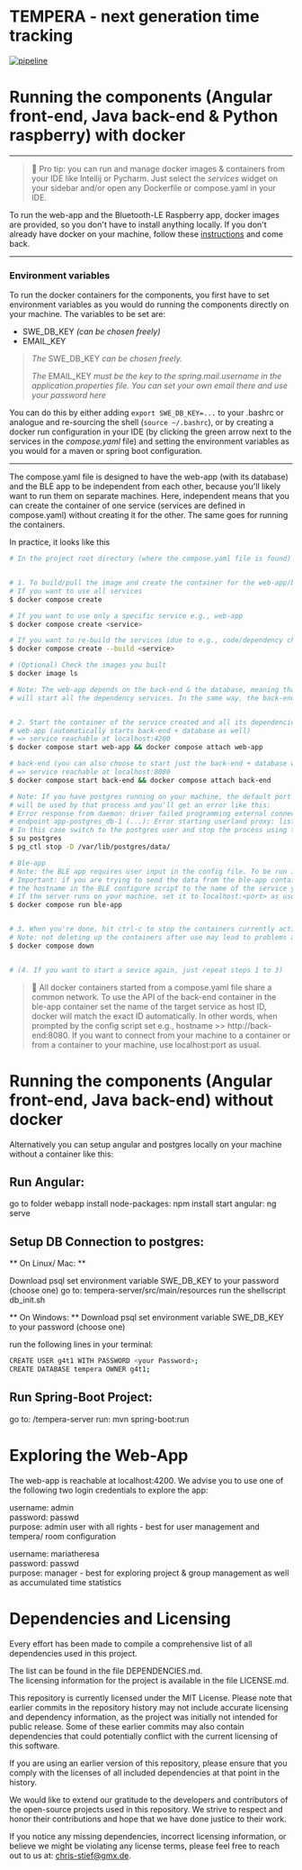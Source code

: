 TEMPERA - next generation time tracking
=======================================

[![pipeline](https://git.uibk.ac.at/informatik/qe/swess24/group4/g4t1/badges/main/pipeline.svg)](https://git.uibk.ac.at/informatik/qe/swess24/group4/g4t1/-/commits/main/)

# Running the components (Angular front-end, Java back-end & Python raspberry) with docker

---

> :rocket:
> Pro tip: you can run and manage docker images & containers from your IDE like Intellij or Pycharm.
> Just select the *services* widget on your sidebar and/or open any Dockerfile or compose.yaml in your IDE.

To run the web-app and the Bluetooth-LE Raspberry app,
docker images are provided, so you don't have to install anything locally.
If you don't already have docker on your machine, follow these [instructions](https://docs.docker.com/get-docker/) and
come back.

---

### Environment variables

To run the docker containers for the components, you first have to set environment variables as you would do
running the components directly on your machine. The variables to be set are:

* SWE_DB_KEY *(can be chosen freely)*
* EMAIL_KEY
 
> *The* SWE_DB_KEY *can be chosen freely.*
> 
> *The* EMAIL_KEY *must be the key to the spring.mail.username in the application.properties file. You can set your 
> own email there and use your password here*

You can do this by either adding `export SWE_DB_KEY=...` to your .bashrc or analogue and re-sourcing the shell 
(`source ~/.bashrc`), or by creating a docker run configuration in your IDE (by clicking the green arrow next to the 
services in the *compose.yaml* file) and setting the environment variables as you would for a maven or spring boot
configuration.

---

The compose.yaml file is designed to have the web-app (with its database) and the BLE app to be independent from each
other,
because you'll likely want to run them on separate machines. Here, independent means that you can create the container
of one
service (services are defined in compose.yaml) without creating it for the other. The same goes for running the
containers.

In practice, it looks like this

```bash
# In the project root directory (where the compose.yaml file is found)


# 1. To build/pull the image and create the container for the web-app/ble-app services from the compose.yaml
# If you want to use all services
$ docker compose create

# If you want to use only a specific service e.g., web-app
$ docker compose create <service>

# If you want to re-build the services (due to e.g., code/dependency changes)
$ docker compose create --build <service>

# (Optional) Check the images you built
$ docker image ls

# Note: The web-app depends on the back-end & the database, meaning that starting the web-app
# will start all the dependency services. In the same way, the back-end depends on the database.


# 2. Start the container of the service created and all its dependencies
# web-app (automatically starts back-end + database as well)
# => service reachable at localhost:4200
$ docker compose start web-app && docker compose attach web-app

# back-end (you can also choose to start just the back-end + database without the web-app)
# => service reachable at localhost:8080
$ docker compose start back-end && docker compose attach back-end

# Note: If you have postgres running on your machine, the default port 5432
# will be used by that process and you'll get an error like this:
# Error response from daemon: driver failed programming external connectivity on 
# endpoint app-postgres_db-1 (...): Error starting userland proxy: listen tcp4 0.0.0.0:5432: bind: address already in use
# In this case switch to the postgres user and stop the process using that port
$ su postgres
$ pg_ctl stop -D /var/lib/postgres/data/

# Ble-app
# Note: the BLE app requires user input in the config file. To be run in interactive mode, you have to use docker run.
# Important: if you are trying to send the data from the ble-app container to the back-end container, you have to set
# the hostname in the BLE configure script to the name of the service you are trying to reach, i.e., back-end:8080.
# If the server runs on your machine, set it to localhost:<port> as usual (see the note below for more info on this).
$ docker compose run ble-app


# 3. When you're done, hit ctrl-c to stop the containers currently active in your terminal. Then, delete the containers.
# Note: not deleting up the containers after use may lead to problems at the next start-up!
$ docker compose down


# (4. If you want to start a sevice again, just repeat steps 1 to 3)
```

> :mega:
> All docker containers started from a compose.yaml file share a common network. To use the API of the back-end
> container in the ble-app container set the name of the target service as host ID, docker will match
> the exact ID automatically. In other words, when prompted by the config script set e.g.,
> hostname >> http://back-end:8080.
> If you want to connect from your machine to a container or from a container to your machine, use localhost:port as
> usual.


# Running the components (Angular front-end, Java back-end) without docker
Alternatively you can setup angular and postgres locally on your machine without a container like this:

## Run Angular:
go to folder webapp
install node-packages: npm install
start angular: ng serve



## Setup DB Connection to postgres:
** On Linux/ Mac: **

Download psql
set environment variable SWE_DB_KEY to your password (choose one)
go to: tempera-server/src/main/resources
run the shellscript db_init.sh


** On Windows: **
Download psql
set environment variable SWE_DB_KEY to your password (choose one) 

run the following lines in your terminal:
```bash
CREATE USER g4t1 WITH PASSWORD <your Password>; 
CREATE DATABASE tempera OWNER g4t1;
```


## Run Spring-Boot Project:

go to: /tempera-server
run: mvn spring-boot:run



# Exploring the Web-App

The web-app is reachable at localhost:4200.  We advise you to use one of the following two login credentials to explore the app:

username: admin <br>
password:  passwd <br>
purpose: admin user with all rights  - best for user management and tempera/ room configuration

username: mariatheresa <br>
password: passwd <br>
purpose: manager - best for exploring project & group management as well as accumulated time statistics

# Dependencies and Licensing
Every effort has been made to compile a comprehensive list of all dependencies used in this project.

The list can be found in the file DEPENDENCIES.md. <br>
The licensing information for the project is available in the file LICENSE.md.

This repository is currently licensed under the MIT License. Please note that earlier commits in the repository history may not include accurate licensing and dependency information, as the project was initially not intended for public release. Some of these earlier commits may also contain dependencies that could potentially conflict with the current licensing of this software.

If you are using an earlier version of this repository, please ensure that you comply with the licenses of all included dependencies at that point in the history.

We would like to extend our gratitude to the developers and contributors of the open-source projects used in this repository. We strive to respect and honor their contributions and hope that we have done justice to their work.

If you notice any missing dependencies, incorrect licensing information, or believe we might be violating any license terms, please feel free to reach out to us at: chris-stief@gmx.de.
